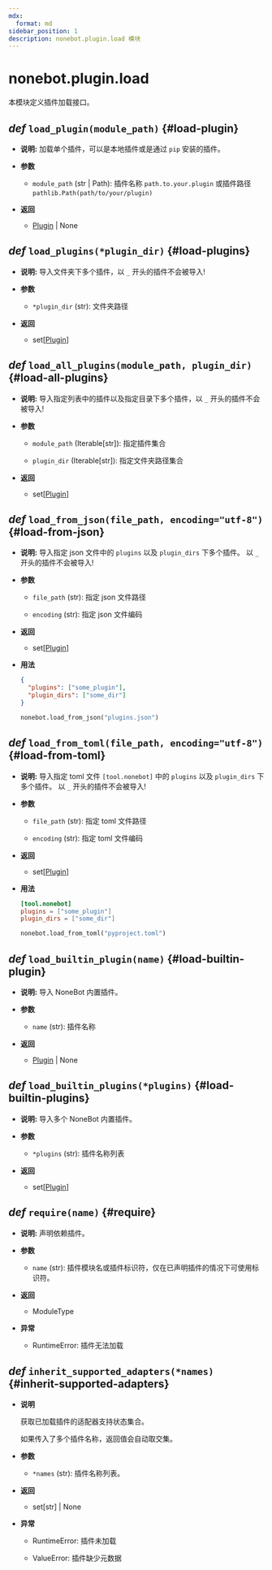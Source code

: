 ```yaml
---
mdx:
  format: md
sidebar_position: 1
description: nonebot.plugin.load 模块
---
```


# nonebot.plugin.load

本模块定义插件加载接口。

## _def_ `load_plugin(module_path)` {#load-plugin}

- **说明:** 加载单个插件，可以是本地插件或是通过 `pip` 安装的插件。

- **参数**
  - `module_path` (str | Path): 插件名称 `path.to.your.plugin` 或插件路径 `pathlib.Path(path/to/your/plugin)`

- **返回**
  - [Plugin](model.md#Plugin) | None

## _def_ `load_plugins(*plugin_dir)` {#load-plugins}

- **说明:** 导入文件夹下多个插件，以 `_` 开头的插件不会被导入!

- **参数**
  - `*plugin_dir` (str): 文件夹路径

- **返回**
  - set[[Plugin](model.md#Plugin)]

## _def_ `load_all_plugins(module_path, plugin_dir)` {#load-all-plugins}

- **说明:** 导入指定列表中的插件以及指定目录下多个插件，以 `_` 开头的插件不会被导入!

- **参数**
  - `module_path` (Iterable[str]): 指定插件集合

  - `plugin_dir` (Iterable[str]): 指定文件夹路径集合

- **返回**
  - set[[Plugin](model.md#Plugin)]

## _def_ `load_from_json(file_path, encoding="utf-8")` {#load-from-json}

- **说明:** 导入指定 json 文件中的 `plugins` 以及 `plugin_dirs` 下多个插件。 以 `_` 开头的插件不会被导入!

- **参数**
  - `file_path` (str): 指定 json 文件路径

  - `encoding` (str): 指定 json 文件编码

- **返回**
  - set[[Plugin](model.md#Plugin)]

- **用法**

  ```json title=plugins.json
  {
    "plugins": ["some_plugin"],
    "plugin_dirs": ["some_dir"]
  }
  ```

  ```python
  nonebot.load_from_json("plugins.json")
  ```

## _def_ `load_from_toml(file_path, encoding="utf-8")` {#load-from-toml}

- **说明:** 导入指定 toml 文件 `[tool.nonebot]` 中的 `plugins` 以及 `plugin_dirs` 下多个插件。 以 `_` 开头的插件不会被导入!

- **参数**
  - `file_path` (str): 指定 toml 文件路径

  - `encoding` (str): 指定 toml 文件编码

- **返回**
  - set[[Plugin](model.md#Plugin)]

- **用法**

  ```toml title=pyproject.toml
  [tool.nonebot]
  plugins = ["some_plugin"]
  plugin_dirs = ["some_dir"]
  ```

  ```python
  nonebot.load_from_toml("pyproject.toml")
  ```

## _def_ `load_builtin_plugin(name)` {#load-builtin-plugin}

- **说明:** 导入 NoneBot 内置插件。

- **参数**
  - `name` (str): 插件名称

- **返回**
  - [Plugin](model.md#Plugin) | None

## _def_ `load_builtin_plugins(*plugins)` {#load-builtin-plugins}

- **说明:** 导入多个 NoneBot 内置插件。

- **参数**
  - `*plugins` (str): 插件名称列表

- **返回**
  - set[[Plugin](model.md#Plugin)]

## _def_ `require(name)` {#require}

- **说明:** 声明依赖插件。

- **参数**
  - `name` (str): 插件模块名或插件标识符，仅在已声明插件的情况下可使用标识符。

- **返回**
  - ModuleType

- **异常**
  - RuntimeError: 插件无法加载

## _def_ `inherit_supported_adapters(*names)` {#inherit-supported-adapters}

- **说明**

  获取已加载插件的适配器支持状态集合。

  如果传入了多个插件名称，返回值会自动取交集。

- **参数**
  - `*names` (str): 插件名称列表。

- **返回**
  - set[str] | None

- **异常**
  - RuntimeError: 插件未加载

  - ValueError: 插件缺少元数据
